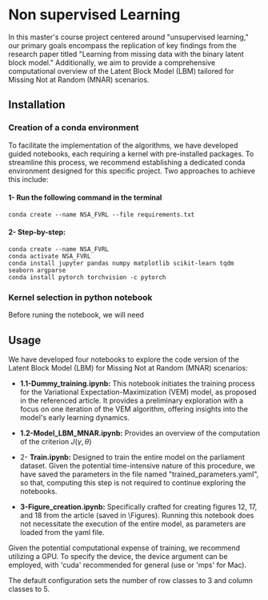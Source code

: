 # Non supervised Learning 

In this master's course project centered around "unsupervised learning," our primary goals encompass the replication of key findings from the research paper titled "Learning from missing data with the binary latent block model." Additionally, we aim to provide a comprehensive computational overview of the Latent Block Model (LBM) tailored for Missing Not at Random (MNAR) scenarios.


## Installation

### Creation of a conda environment
To facilitate the implementation of the algorithms, we have developed guided notebooks, each requiring a kernel with pre-installed packages. To streamline this process, we recommend establishing a dedicated conda environment designed for this specific project. Two approaches to achieve this include:

#### 1- Run the following command in the terminal 
```
conda create --name NSA_FVRL --file requirements.txt
```
#### 2- Step-by-step: 
```
conda create --name NSA_FVRL
conda activate NSA_FVRL
conda install jupyter pandas numpy matplotlib scikit-learn tqdm seaborn argparse
conda install pytorch torchvision -c pytorch
```

### Kernel selection in python notebook
Before runing the notebook, we will need 

## Usage

We have developed four notebooks to explore the code version of the Latent Block Model (LBM) for Missing Not at Random (MNAR) scenarios:

- **1.1-Dummy_training.ipynb:** This notebook initiates the training process for the Variational Expectation-Maximization (VEM) model, as proposed in the referenced article. It provides a preliminary exploration with a focus on one iteration of the VEM algorithm, offering insights into the model's early learning dynamics.

- **1.2-Model_LBM_MNAR.ipynb:** Provides an overview of the computation of the criterion $J(\gamma, \theta)$

- 2- **Train.ipynb:** Designed to train the entire model on the parliament dataset. Given the potential time-intensive nature of this procedure, we have saved the parameters in the file named "trained_parameters.yaml", so that, computing this step is not required to continue exploring the notebooks. 

- **3-Figure_creation.ipynb:** Specifically crafted for creating figures 12, 17, and 18 from the article (saved in \Figures). Running this notebook does not necessitate the execution of the entire model, as parameters are loaded from the yaml file.

Given the potential computational expense of training, we recommend utilizing a GPU. To specify the device, the device argument can be employed, with 'cuda' recommended for general (use or 'mps' for Mac). 


The default configuration sets the number of row classes to 3 and column classes to 5.
